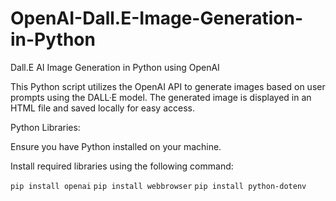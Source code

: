 # OpenAI-Dall.E-Image-Generation-in-Python
Dall.E AI Image Generation in Python using OpenAI

This Python script utilizes the OpenAI API to generate images based on user prompts using the DALL·E model. The generated image is displayed in an HTML file and saved locally for easy access. 

Python Libraries:

Ensure you have Python installed on your machine.

Install required libraries using the following command:

```pip install openai```
```pip install webbrowser```
```pip install python-dotenv```
